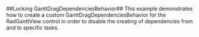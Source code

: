 ##Locking GanttDragDependenciesBehavior##
This example demonstrates how to create a custom GanttDragDependenciesBehavior for the RadGanttView control in order to disable the creating of dependencies from and to specific tasks.